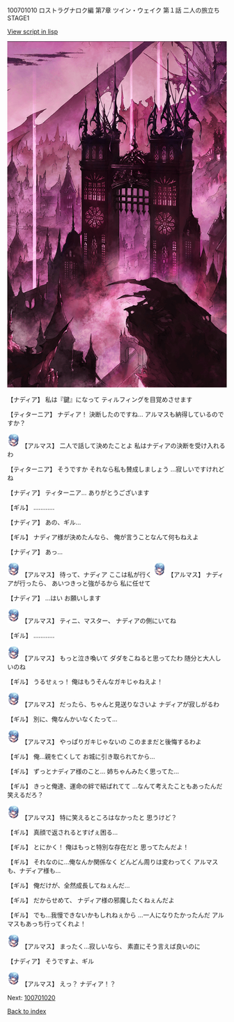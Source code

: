 100701010 ロストラグナロク編 第7章 ツイン・ウェイク 第１話 二人の旅立ち STAGE1

[View script in lisp](../scripts/100701010.txt)

![300_devil_daytime02.png](../images/backgrounds/300_devil_daytime02.png)

【ナディア】
私は『鍵』になって
ティルフィングを目覚めさせます

【ティターニア】
ナディア！
決断したのですね…
アルマスも納得しているのですか？

<img src="../images/units/3103811.png" alt="3103811.png" height="34"/>
【アルマス】
二人で話して決めたことよ
私はナディアの決断を受け入れるわ

【ティターニア】
そうですか
それなら私も賛成しましょう
…寂しいですけれどね

【ナディア】
ティターニア…
ありがとうございます

【ギル】
…………

【ナディア】
あの、ギル…

【ギル】
ナディア様が決めたんなら、
俺が言うことなんて何もねえよ

【ナディア】
あっ…

<img src="../images/units/3103811.png" alt="3103811.png" height="34"/>
【アルマス】
待って、ナディア
ここは私が行く

<img src="../images/units/3103811.png" alt="3103811.png" height="34"/>
【アルマス】
ナディアが行ったら、
あいつきっと強がるから
私に任せて

【ナディア】
…はい
お願いします

<img src="../images/units/3103811.png" alt="3103811.png" height="34"/>
【アルマス】
ティニ、マスター、
ナディアの側にいてね

【ギル】
…………

<img src="../images/units/3103811.png" alt="3103811.png" height="34"/>
【アルマス】
もっと泣き喚いて
ダダをこねると思ってたわ
随分と大人しいのね

【ギル】
うるせぇっ！
俺はもうそんなガキじゃねえよ！

<img src="../images/units/3103811.png" alt="3103811.png" height="34"/>
【アルマス】
だったら、ちゃんと見送りなさいよ
ナディアが寂しがるわ

【ギル】
別に、俺なんかいなくたって…

<img src="../images/units/3103811.png" alt="3103811.png" height="34"/>
【アルマス】
やっぱりガキじゃないの
このままだと後悔するわよ

【ギル】
俺…親を亡くして
お城に引き取られてから…

【ギル】
ずっとナディア様のこと…
姉ちゃんみたく思ってた…

【ギル】
きっと俺達、運命の絆で結ばれてて
…なんて考えたこともあったんだ
笑えるだろ？

<img src="../images/units/3103811.png" alt="3103811.png" height="34"/>
【アルマス】
特に笑えるところはなかったと
思うけど？

【ギル】
真顔で返されるとすげぇ困る…

【ギル】
とにかく！
俺はもっと特別な存在だと
思ってたんだよ！

【ギル】
それなのに…俺なんか関係なく
どんどん周りは変わってく
アルマスも、ナディア様も…

【ギル】
俺だけが、全然成長してねぇんだ…

【ギル】
だからせめて、
ナディア様の邪魔したくねぇんだよ

【ギル】
でも…我慢できないかもしれねぇから
…一人になりたかったんだ
アルマスもあっち行ってくれよ！

<img src="../images/units/3103811.png" alt="3103811.png" height="34"/>
【アルマス】
まったく…寂しいなら、
素直にそう言えば良いのに

【ナディア】
そうですよ、ギル

<img src="../images/units/3103811.png" alt="3103811.png" height="34"/>
【アルマス】
えっ？
ナディア！？

Next: [100701020](100701020.md)

[Back to index](index.md)
